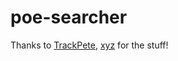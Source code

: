 # poe-searcher

Thanks to [TrackPete](https://github.com/trackpete/exiletools-indexer/), [xyz](http://poe.trade/) for the stuff!
